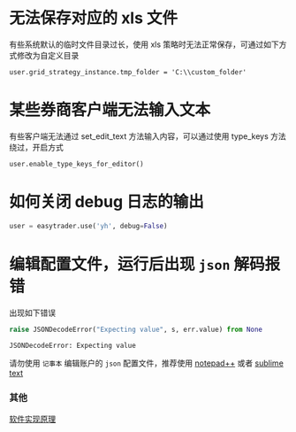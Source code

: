 # 无法保存对应的 xls 文件

有些系统默认的临时文件目录过长，使用 xls 策略时无法正常保存，可通过如下方式修改为自定义目录

```
user.grid_strategy_instance.tmp_folder = 'C:\\custom_folder'
```

# 某些券商客户端无法输入文本

有些客户端无法通过 set_edit_text 方法输入内容，可以通过使用 type_keys 方法绕过，开启方式

```
user.enable_type_keys_for_editor()
```

# 如何关闭 debug 日志的输出

```python
user = easytrader.use('yh', debug=False)

```


# 编辑配置文件，运行后出现 `json` 解码报错


出现如下错误

```python
raise JSONDecodeError("Expecting value", s, err.value) from None

JSONDecodeError: Expecting value
```

请勿使用 `记事本` 编辑账户的 `json` 配置文件，推荐使用 [notepad++](https://notepad-plus-plus.org/zh/) 或者 [sublime text](http://www.sublimetext.com/)

### 其他

[软件实现原理](http://www.jisilu.cn/question/42707)
